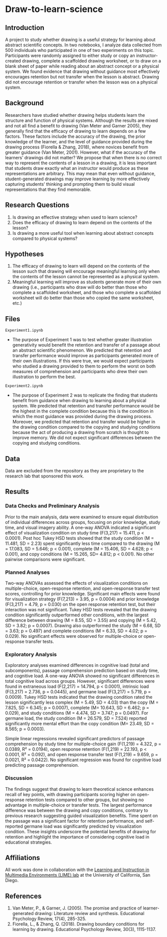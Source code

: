 # Draw-to-learn-science

## Introduction

A project to study whether drawing is a useful strategy for learning about abstract scientific concepts. In two notebooks, I analyze data collected from 500 individuals who participated in one of two experiments on this topic. Participants were randomly assigned to either study or copy an instructor-created drawing, complete a scaffolded drawing worksheet, or to draw on a blank sheet of paper while reading about an abstract concept or a physical system. We found evidence that drawing without guidance most effectively encourages retention but not transfer when the lesson is abstract. Drawing did not encourage retention or transfer when the lesson was on a physical system.

## Background

Researchers have studied whether drawing helps students learn the structure and function of physical systems. Although the results are mixed and not all find a benefit to drawing (Van Meter and Garner 2005), they generally find that the efficacy of drawing to learn depends on a few factors. These factors include the accuracy of the drawing, the prior knowledge of the learner, and the level of guidance provided during the drawing process (Fiorella & Zhang, 2018), where novices benefit from greater guidance (Van Meter, 2001). However, what if the accuracy of the learners’ drawings did not matter? We propose that when there is no correct way to represent the contents of a lesson in a drawing, it is less important that students draw exactly what an instructor would produce as these representations are arbitrary. This may mean that even without guidance, student-generated drawings may improve learning by more effectively capturing students’ thinking and prompting them to build visual representations that they find memorable.

## Research Questions

1. Is drawing an effective strategy when used to learn science?
2. Does the efficacy of drawing to learn depend on the contents of the lesson?
3. Is drawing a more useful tool when learning about abstract concepts compared to physical systems?

## Hypotheses

1. The efficacy of drawing to learn will depend on the contents of the lesson such that drawing will encourage meaningful learning only when the contents of the lesson cannot be represented as a physical system.
2. Meaningful learning will improve as students generate more of their own drawing (i.e., participants who draw will do better than those who complete a scaffolded worksheet, and those who complete a scaffolded worksheet will do better than those who copied the same worksheet, etc.)

## Files

`Experiment1.ipynb`

- The purpose of Experiment 1 was to test whether greater illustration generativity would benefit the retention and transfer of a passage about an abstract scientific phenomenon. We predicted that retention and transfer performance would improve as participants generated more of their own illustrations. If this were true, we would expect participants who studied a drawing provided to them to perform the worst on both measures of comprehension and participants who drew their own illustration to perform the best.

`Experiment2.ipynb`

- The purpose of Experiment 2 was to replicate the finding that students benefit from guidance when drawing to learning about a physical system. We predicted that retention and transfer performance would be the highest in the complete condition because this is the condition in which the most guidance was provided during the drawing process. Moreover, we predicted that retention and transfer would be higher in the drawing condition compared to the copying and studying conditions because the act of producing a drawing from scratch is thought to improve memory. We did not expect significant differences between the copying and studying conditions.

## Data

Data are excluded from the repository as they are proprietary to the research lab that sponsored this work.

## Results

### Data Checks and Preliminary Analysis

Prior to the main analysis, data were examined to ensure equal distribution of individual differences across groups, focusing on prior knowledge, study time, and visual imagery ability. A one-way ANOVA indicated a significant effect of visualization condition on study time (F(3,217) = 15.411, p < 0.0001). Post hoc Tukey HSD tests showed that the study condition (M = 11.481, SD = 2.23) spent significantly less time compared to the drawing (M = 17.083, SD = 5.646; p < 0.001), complete (M = 15.406, SD = 4.628; p < 0.001), and copy conditions (M = 15.265, SD= 4.812; p < 0.001). No other pairwise comparisons were significant.

### Planned Analyses

Two-way ANOVAs assessed the effects of visualization conditions on multiple-choice, open-response retention, and open-response transfer test scores, controlling for prior knowledge. Significant main effects were found for visualization strategy (F(7,213) = 3.95, p = 0.0004) and prior knowledge (F(3,217) = 4.79, p = 0.030) on the open response retention test, but their interaction was not significant. Tukey HSD tests revealed that the drawing condition significantly outperformed other conditions, with the largest difference between drawing (M = 8.55, SD = 3.55) and copying (M = 5.42, SD = 3.82; p = 0.0007). Drawing also outperformed the study (M = 6.68, SD = 3.63; p = 0.497) and complete conditions (M = 6.33, SD = 4.02; p = 0.029). No significant effects were observed for multiple-choice or open-response transfer tests.

### Exploratory Analysis

Exploratory analyses examined differences in cognitive load (total and subcomponents), passage comprehension prediction based on study time, and cognitive load. A one-way ANOVA showed no significant differences in total cognitive load across groups. However, significant differences were found in extraneous load (F(2,217) = 14.794, p < 0.0001), intrinsic load (F(3,217) = 2.736, p = 0.0445), and germane load (F(3,217) = 5.719, p = 0.0009). Tukey HSD tests indicated that the drawing condition rated the lesson significantly less complex (M = 5.49, SD = 4.03) than the copy (M = 7.825, SD = 6.345; p = 0.0007), complete (M= 10.643, SD = 6.462; p = 0.029), and study conditions (M = 4.474, SD = 3.747; p = 0.0497). For germane load, the study condition (M = 26.579, SD = 7.524) reported significantly more mental effort than the copy condition (M= 23.49, SD = 8.565; p = 0.0003).

Simple linear regressions revealed significant predictors of passage comprehension by study time for multiple-choice gain (F(1,219) = 4.322, p = 0.0389, R² = 0.0194), open response retention (F(1,219) = 22.193, p < 0.0001, R² = 0.092), and open response transfer test (F(1,219) = 9.659, p = 0.0021, R² = 0.0422). No significant regression was found for cognitive load predicting passage comprehension.

### Discussion

The findings suggest that drawing to learn theoretical science enhances recall of key points, with drawing participants scoring higher on open-response retention tests compared to other groups, but showing no advantage in multiple-choice or transfer tests. The largest performance difference was between the drawing and copy conditions, contrary to previous research suggesting guided visualization benefits. Time spent on the passage was a significant factor for retention performance, and self-reported germane load was significantly predicted by visualization condition. These insights underscore the potential benefits of drawing for retention and highlight the importance of considering cognitive load in educational strategies.

## Affiliations

All work was done in collaboration with the [Learning and Instruction in Multimedia Environments (LIME) lab](https://www.lime-lab-ucsd.com/) at the University of California, San Diego.

## References

1. Van Meter, P., & Garner, J. (2005). The promise and practice of learner-generated drawing: Literature review and synthesis. Educational Psychology Review, 17(4), 285-325.
2. Fiorella, L., & Zhang, Q. (2018). Drawing boundary conditions for learning by drawing. Educational Psychology Review, 30(3), 1115-1137.
